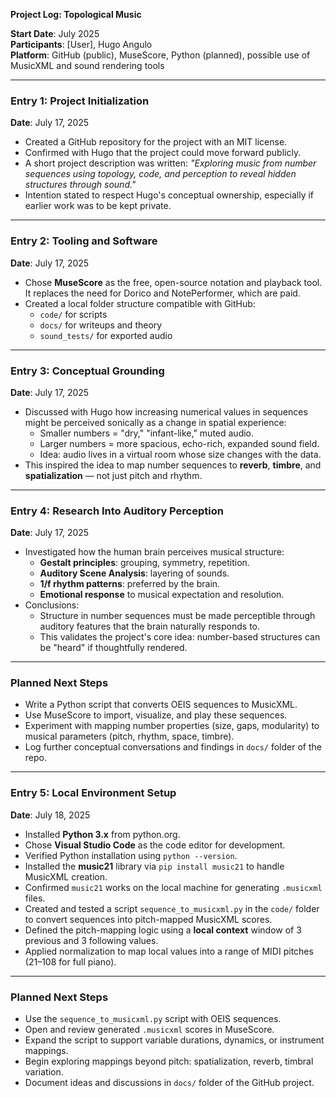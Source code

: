 **Project Log: Topological Music**

**Start Date**: July 2025  
**Participants**: [User], Hugo Angulo  
**Platform**: GitHub (public), MuseScore, Python (planned), possible use of MusicXML and sound rendering tools

---

### **Entry 1: Project Initialization**

**Date**: July 17, 2025

- Created a GitHub repository for the project with an MIT license.
- Confirmed with Hugo that the project could move forward publicly.
- A short project description was written: *"Exploring music from number sequences using topology, code, and perception to reveal hidden structures through sound."*
- Intention stated to respect Hugo's conceptual ownership, especially if earlier work was to be kept private.

---

### **Entry 2: Tooling and Software**

**Date**: July 17, 2025

- Chose **MuseScore** as the free, open-source notation and playback tool. It replaces the need for Dorico and NotePerformer, which are paid.
- Created a local folder structure compatible with GitHub:
  - `code/` for scripts
  - `docs/` for writeups and theory
  - `sound_tests/` for exported audio

---

### **Entry 3: Conceptual Grounding**

**Date**: July 17, 2025

- Discussed with Hugo how increasing numerical values in sequences might be perceived sonically as a change in spatial experience:
  - Smaller numbers = "dry," "infant-like," muted audio.
  - Larger numbers = more spacious, echo-rich, expanded sound field.
  - Idea: audio lives in a virtual room whose size changes with the data.
- This inspired the idea to map number sequences to **reverb**, **timbre**, and **spatialization** — not just pitch and rhythm.

---

### **Entry 4: Research Into Auditory Perception**

**Date**: July 17, 2025

- Investigated how the human brain perceives musical structure:
  - **Gestalt principles**: grouping, symmetry, repetition.
  - **Auditory Scene Analysis**: layering of sounds.
  - **1/f rhythm patterns**: preferred by the brain.
  - **Emotional response** to musical expectation and resolution.
- Conclusions:
  - Structure in number sequences must be made perceptible through auditory features that the brain naturally responds to.
  - This validates the project's core idea: number-based structures can be "heard" if thoughtfully rendered.

---

### **Planned Next Steps**

- Write a Python script that converts OEIS sequences to MusicXML.
- Use MuseScore to import, visualize, and play these sequences.
- Experiment with mapping number properties (size, gaps, modularity) to musical parameters (pitch, rhythm, space, timbre).
- Log further conceptual conversations and findings in `docs/` folder of the repo.

- ---

### **Entry 5: Local Environment Setup**
**Date**: July 18, 2025

- Installed **Python 3.x** from python.org.
- Chose **Visual Studio Code** as the code editor for development.
- Verified Python installation using `python --version`.
- Installed the **music21** library via `pip install music21` to handle MusicXML creation.
- Confirmed `music21` works on the local machine for generating `.musicxml` files.
- Created and tested a script `sequence_to_musicxml.py` in the `code/` folder to convert sequences into pitch-mapped MusicXML scores.
- Defined the pitch-mapping logic using a **local context** window of 3 previous and 3 following values.
- Applied normalization to map local values into a range of MIDI pitches (21–108 for full piano).

---

### **Planned Next Steps**

- Use the `sequence_to_musicxml.py` script with OEIS sequences.
- Open and review generated `.musicxml` scores in MuseScore.
- Expand the script to support variable durations, dynamics, or instrument mappings.
- Begin exploring mappings beyond pitch: spatialization, reverb, timbral variation.
- Document ideas and discussions in `docs/` folder of the GitHub project.
